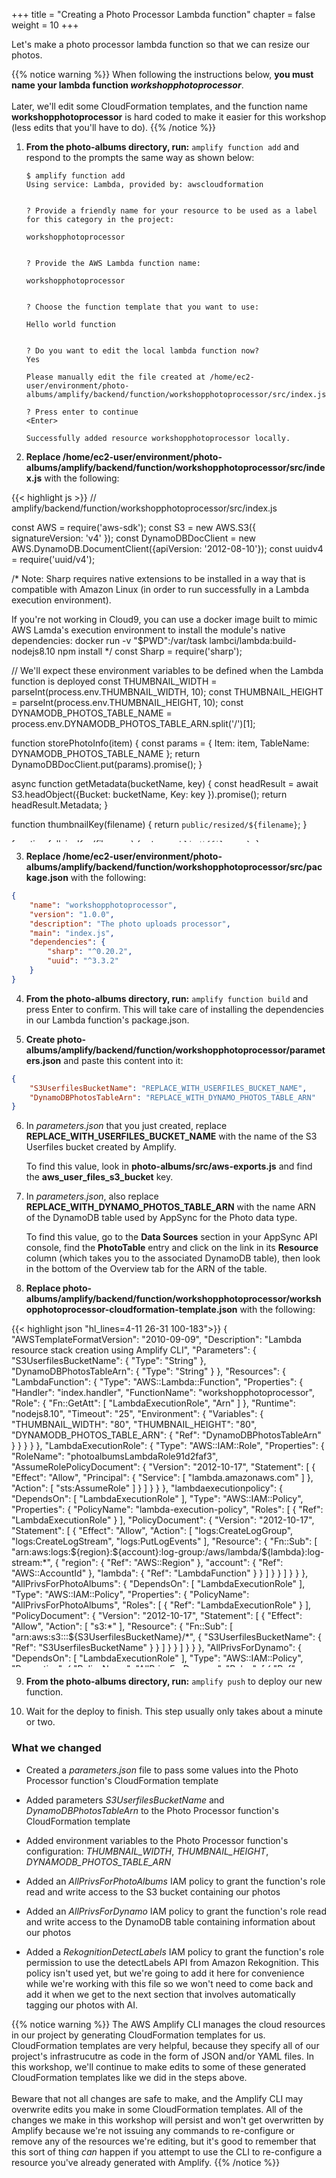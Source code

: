 +++
title = "Creating a Photo Processor Lambda function"
chapter = false
weight = 10
+++

Let's make a photo processor lambda function so that we can resize our photos.

{{% notice warning %}}
When following the instructions below, **you must name your lambda function _workshopphotoprocessor_**.
<br/>
<br/>
Later, we'll edit some CloudFormation templates, and the function name **workshopphotoprocessor** is hard coded to make it easier for this workshop (less edits that you'll have to do).
{{% /notice %}}

1. **From the photo-albums directory, run:** `amplify function add` and respond to the prompts the same way as shown below:
	```text
	$ amplify function add
	Using service: Lambda, provided by: awscloudformation


	? Provide a friendly name for your resource to be used as a label for this category in the project: 

	workshopphotoprocessor


	? Provide the AWS Lambda function name: 

	workshopphotoprocessor


	? Choose the function template that you want to use: 

	Hello world function


	? Do you want to edit the local lambda function now? 
	Yes

	Please manually edit the file created at /home/ec2-user/environment/photo-albums/amplify/backend/function/workshopphotoprocessor/src/index.js

	? Press enter to continue 
	<Enter>

	Successfully added resource workshopphotoprocessor locally.
	```


2. **Replace /home/ec2-user/environment/photo-albums/amplify/backend/function/workshopphotoprocessor/src/index.js** with the following:
<div style="height: 560px; overflow-y: scroll; margin: 0;">
{{< highlight js >}}
// amplify/backend/function/workshopphotoprocessor/src/index.js

const AWS = require('aws-sdk');
const S3 = new AWS.S3({ signatureVersion: 'v4' });
const DynamoDBDocClient = new AWS.DynamoDB.DocumentClient({apiVersion: '2012-08-10'});
const uuidv4 = require('uuid/v4');

/*
Note: Sharp requires native extensions to be installed in a way that is compatible
with Amazon Linux (in order to run successfully in a Lambda execution environment).

If you're not working in Cloud9, you can use a docker image
built to mimic AWS Lamda's execution environment to install the module's native dependencies: 
docker run -v "$PWD":/var/task lambci/lambda:build-nodejs8.10 npm install
*/
const Sharp = require('sharp');

// We'll expect these environment variables to be defined when the Lambda function is deployed
const THUMBNAIL_WIDTH = parseInt(process.env.THUMBNAIL_WIDTH, 10);
const THUMBNAIL_HEIGHT = parseInt(process.env.THUMBNAIL_HEIGHT, 10);
const DYNAMODB_PHOTOS_TABLE_NAME = process.env.DYNAMODB_PHOTOS_TABLE_ARN.split('/')[1];

function storePhotoInfo(item) {
	const params = {
		Item: item,
		TableName: DYNAMODB_PHOTOS_TABLE_NAME
	};
	return DynamoDBDocClient.put(params).promise();
}

async function getMetadata(bucketName, key) {
	const headResult = await S3.headObject({Bucket: bucketName, Key: key }).promise();
	return headResult.Metadata;
}

function thumbnailKey(filename) {
	return `public/resized/${filename}`;
}

function fullsizeKey(filename) {
	return `public/${filename}`;
}

function makeThumbnail(photo) {
	return Sharp(photo).resize(THUMBNAIL_WIDTH, THUMBNAIL_HEIGHT).toBuffer();
}

async function resize(bucketName, key) {
	const originalPhoto = (await S3.getObject({ Bucket: bucketName, Key: key }).promise()).Body;
	const originalPhotoName = key.replace('uploads/', '');
	const originalPhotoDimensions = await Sharp(originalPhoto).metadata();

	const thumbnail = await makeThumbnail(originalPhoto);

	await Promise.all([
		S3.putObject({
			Body: thumbnail,
			Bucket: bucketName,
			Key: thumbnailKey(originalPhotoName),
		}).promise(),

		S3.copyObject({
			Bucket: bucketName,
			CopySource: bucketName + '/' + key,
			Key: fullsizeKey(originalPhotoName),
		}).promise(),
	]);

	await S3.deleteObject({
		Bucket: bucketName,
		Key: key
	}).promise();

	return {
		photoId: originalPhotoName,
		
		thumbnail: {
			key: thumbnailKey(originalPhotoName),
			width: THUMBNAIL_WIDTH,
			height: THUMBNAIL_HEIGHT
		},

		fullsize: {
			key: fullsizeKey(originalPhotoName),
			width: originalPhotoDimensions.width,
			height: originalPhotoDimensions.height
		}
	};
};

async function processRecord(record) {
	const bucketName = record.s3.bucket.name;
	const key = record.s3.object.key;
	
	if (key.indexOf('uploads') != 0) return;
	
	const metadata = await getMetadata(bucketName, key);
	const sizes = await resize(bucketName, key);    
	const id = uuidv4();
	const item = {
		id: id,
		owner: metadata.owner,
		photoAlbumId: metadata.albumid,
		bucket: bucketName,
		thumbnail: sizes.thumbnail,
		fullsize: sizes.fullsize,
		createdAt: new Date().getTime()
	}
	await storePhotoInfo(item);
}

exports.handler = async (event, context, callback) => {
	try {
		event.Records.forEach(processRecord);
		callback(null, { status: 'Photo Processed' });
	}
	catch (err) {
		console.error(err);
		callback(err);
	}
};
{{< /highlight >}}
</div>


3. **Replace /home/ec2-user/environment/photo-albums/amplify/backend/function/workshopphotoprocessor/src/package.json** with the following:
```json
{
	"name": "workshopphotoprocessor",
	"version": "1.0.0",
	"description": "The photo uploads processor",
	"main": "index.js",
	"dependencies": {
		"sharp": "^0.20.2",
		"uuid": "^3.3.2"
	}
}
```


4. **From the photo-albums directory, run:** `amplify function build` and press Enter to confirm. This will take care of installing the dependencies in our Lambda function's package.json.


5. **Create photo-albums/amplify/backend/function/workshopphotoprocessor/parameters.json** and paste this content into it:
```json
{
	"S3UserfilesBucketName": "REPLACE_WITH_USERFILES_BUCKET_NAME",
	"DynamoDBPhotosTableArn": "REPLACE_WITH_DYNAMO_PHOTOS_TABLE_ARN"
}
```

6. In *parameters.json* that you just created, replace **REPLACE_WITH_USERFILES_BUCKET_NAME** with the name of the S3 Userfiles bucket created by Amplify. 

	To find this value, look in **photo-albums/src/aws-exports.js** and find the **aws_user_files_s3_bucket** key.


7. In *parameters.json*, also replace **REPLACE_WITH_DYNAMO_PHOTOS_TABLE_ARN** with the name ARN of the DynamoDB table used by AppSync for the Photo data type.
   
	To find this value, go to the **Data Sources** section in your AppSync API console, find the **PhotoTable** entry and click on the link in its **Resource** column (which takes you to the associated DynamoDB table), then look in the bottom of the Overview tab for the ARN of the table.


8.  **Replace photo-albums/amplify/backend/function/workshopphotoprocessor/workshopphotoprocessor-cloudformation-template.json** with the following:
<div style="height: 550px; overflow-y: scroll;">
{{< highlight json "hl_lines=4-11 26-31 100-183">}}
{
	"AWSTemplateFormatVersion": "2010-09-09",
	"Description": "Lambda resource stack creation using Amplify CLI",
	"Parameters": {
		"S3UserfilesBucketName": {
			"Type": "String"
		},
		"DynamoDBPhotosTableArn": {
			"Type": "String"
		}
	},
	"Resources": {
		"LambdaFunction": {
			"Type": "AWS::Lambda::Function",
			"Properties": {
				"Handler": "index.handler",
				"FunctionName": "workshopphotoprocessor",
				"Role": {
					"Fn::GetAtt": [
						"LambdaExecutionRole",
						"Arn"
					]
				},
				"Runtime": "nodejs8.10",
				"Timeout": "25",
				"Environment": {
					"Variables": {
						"THUMBNAIL_WIDTH": "80",
						"THUMBNAIL_HEIGHT": "80",
						"DYNAMODB_PHOTOS_TABLE_ARN": { "Ref": "DynamoDBPhotosTableArn" }
					}
				}
			}
		},
		"LambdaExecutionRole": {
			"Type": "AWS::IAM::Role",
			"Properties": {
				"RoleName": "photoalbumsLambdaRole91d2faf3",
				"AssumeRolePolicyDocument": {
					"Version": "2012-10-17",
					"Statement": [
						{
							"Effect": "Allow",
							"Principal": {
								"Service": [
									"lambda.amazonaws.com"
								]
							},
							"Action": [
								"sts:AssumeRole"
							]
						}
					]
				}
			}
		},
		"lambdaexecutionpolicy": {
			"DependsOn": [
				"LambdaExecutionRole"
			],
			"Type": "AWS::IAM::Policy",
			"Properties": {
				"PolicyName": "lambda-execution-policy",
				"Roles": [
					{
						"Ref": "LambdaExecutionRole"
					}
				],
				"PolicyDocument": {
					"Version": "2012-10-17",
					"Statement": [
						{
							"Effect": "Allow",
							"Action": [
								"logs:CreateLogGroup",
								"logs:CreateLogStream",
								"logs:PutLogEvents"
							],
							"Resource": {
								"Fn::Sub": [
									"arn:aws:logs:${region}:${account}:log-group:/aws/lambda/${lambda}:log-stream:*",
									{
										"region": {
											"Ref": "AWS::Region"
										},
										"account": {
											"Ref": "AWS::AccountId"
										},
										"lambda": {
											"Ref": "LambdaFunction"
										}
									}
								]
							}
						}
					]
				}
			}
		},
		"AllPrivsForPhotoAlbums": {
			"DependsOn": [
				"LambdaExecutionRole"
			],
			"Type": "AWS::IAM::Policy",
			"Properties": {
				"PolicyName": "AllPrivsForPhotoAlbums",
				"Roles": [
					{
						"Ref": "LambdaExecutionRole"
					}
				],
				"PolicyDocument": {
					"Version": "2012-10-17",
					"Statement": [
						{
							"Effect": "Allow",
							"Action": [
								"s3:*"
							],
							"Resource": {
								"Fn::Sub": [
									"arn:aws:s3:::${S3UserfilesBucketName}/*",
									{
										"S3UserfilesBucketName": {
											"Ref": "S3UserfilesBucketName"
										}
									}
								]
							}
						}
					]
				}
			}
		},
		"AllPrivsForDynamo": {
			"DependsOn": [
				"LambdaExecutionRole"
			],
			"Type": "AWS::IAM::Policy",
			"Properties": {
				"PolicyName": "AllPrivsForDynamo",
				"Roles": [
					{
						"Ref": "LambdaExecutionRole"
					}
				],
				"PolicyDocument": {
					"Version": "2012-10-17",
					"Statement": [
						{
							"Effect": "Allow",
							"Action": [
								"dynamodb:*"
							],
							"Resource": {
								"Ref": "DynamoDBPhotosTableArn"
							}
						}
					]
				}
			}
		},
		"RekognitionDetectLabels": {
			"DependsOn": [ "LambdaExecutionRole" ],
			"Type": "AWS::IAM::Policy",
			"Properties": {
				"PolicyName": "RekognitionDetectLabels",
				"Roles": [ { "Ref": "LambdaExecutionRole" } ],
				"PolicyDocument": {
					"Version": "2012-10-17",
					"Statement": [
						{
							"Effect": "Allow",
							"Action": [
								"rekognition:detectLabels"
							],
							"Resource": "*"
						}
					]
				}
			}
		}		
	},
	"Outputs": {
		"Name": {
			"Value": {
				"Ref": "LambdaFunction"
			}
		},
		"Arn": {
			"Value": {
				"Fn::GetAtt": [
					"LambdaFunction",
					"Arn"
				]
			}
		},
		"Region": {
			"Value": {
				"Ref": "AWS::Region"
			}
		}
	}
}
{{< /highlight >}}
</div>

9. **From the photo-albums directory, run:** `amplify push` to deploy our new function.

10. Wait for the deploy to finish. This step usually only takes about a minute or two.

### What we changed
- Created a *parameters.json* file to pass some values into the Photo Processor function's CloudFormation template

- Added parameters *S3UserfilesBucketName* and *DynamoDBPhotosTableArn* to the Photo Processor function's CloudFormation template

- Added environment variables to the Photo Processor function's configuration: *THUMBNAIL_WIDTH*, *THUMBNAIL_HEIGHT*, *DYNAMODB_PHOTOS_TABLE_ARN*

- Added an *AllPrivsForPhotoAlbums* IAM policy to grant the function's role read and write access to the S3 bucket containing our photos

- Added an *AllPrivsForDynamo* IAM policy to grant the function's role read and write access to the DynamoDB table containing information about our photos

- Added a *RekognitionDetectLabels* IAM policy to grant the function's role permission to use the detectLabels API from Amazon Rekognition. This policy isn't used yet, but we're going to add it here for convenience while we're working with this file so we won't need to come back and add it when we get to the next section that involves automatically tagging our photos with AI.

{{% notice warning %}}
The AWS Amplify CLI manages the cloud resources in our project by generating CloudFormation templates for us. CloudFormation templates are very helpful, because they specify all of our project's infrastrucutre as code in the form of JSON and/or YAML files. In this workshop, we'll continue to make edits to some of these generated CloudFormation templates like we did in the steps above. 
<br/> <br/>
Beware that not all changes are safe to make, and the Amplify CLI may overwrite edits you make in some CloudFormation templates. All of the changes we make in this workshop will persist and won't get overwritten by Amplify because we're not issuing any commands to re-configure or remove any of the resources we're editing, but it's good to remember that this sort of thing _can_ happen if you attempt to use the CLI to re-configure a resource you've already generated with Amplify.
{{% /notice %}}